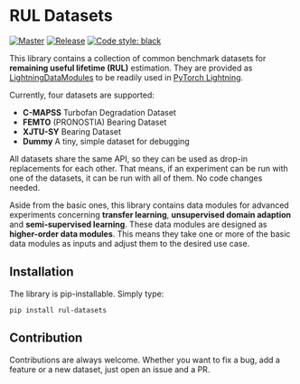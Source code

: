 # RUL Datasets

[![Master](https://github.com/tilman151/rul-datasets/actions/workflows/on_push.yaml/badge.svg)](https://github.com/tilman151/rul-datasets/actions/workflows/on_push.yaml)
[![Release](https://github.com/tilman151/rul-datasets/actions/workflows/on_release.yaml/badge.svg)](https://github.com/tilman151/rul-datasets/actions/workflows/on_release.yaml)
[![Code style: black](https://img.shields.io/badge/code%20style-black-000000.svg)](https://github.com/psf/black)

This library contains a collection of common benchmark datasets for **remaining useful lifetime (RUL)** estimation.
They are provided as [LightningDataModules](https://pytorch-lightning.readthedocs.io/en/stable/api/pytorch_lightning.core.LightningDataModule.html#pytorch_lightning.core.LightningDataModule) to be readily used in [PyTorch Lightning](https://pytorch-lightning.readthedocs.io/en/latest/).

Currently, four datasets are supported:

* **C-MAPSS** Turbofan Degradation Dataset
* **FEMTO** (PRONOSTIA) Bearing Dataset
* **XJTU-SY** Bearing Dataset
* **Dummy** A tiny, simple dataset for debugging

All datasets share the same API, so they can be used as drop-in replacements for each other.
That means, if an experiment can be run with one of the datasets, it can be run with all of them.
No code changes needed.

Aside from the basic ones, this library contains data modules for advanced experiments concerning **transfer learning**, **unsupervised domain adaption** and **semi-supervised learning**.
These data modules are designed as **higher-order data modules**.
This means they take one or more of the basic data modules as inputs and adjust them to the desired use case.

## Installation

The library is pip-installable. Simply type:

```shell
pip install rul-datasets
```

## Contribution

Contributions are always welcome. Whether you want to fix a bug, add a feature or a new dataset, just open an issue and a PR.